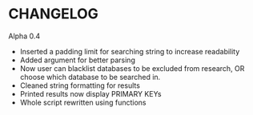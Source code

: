 # CHANGELOG


Alpha 0.4

- Inserted a padding limit for searching string to increase readability
- Added argument for better parsing
- Now user can blacklist databases to be excluded from research, OR choose which database to be searched in.
- Cleaned string formatting for results
- Printed results now display PRIMARY KEYs
- Whole script rewritten using functions


